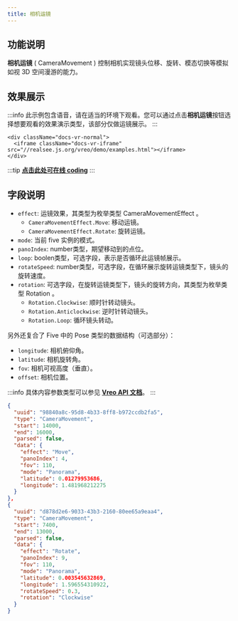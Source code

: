 ```yaml
---
title: 相机运镜
---
```


## 功能说明
**相机运镜** ( CameraMovement ) 控制相机实现镜头位移、旋转、模态切换等模拟如视 3D 空间漫游的能力。

## 效果展示

:::info
此示例包含语音，请在适当的环境下观看。您可以通过点击**相机运镜**按钮选择想要观看的效果演示类型，该部分仅做运镜展示。
:::

```mdx-code-block
<div className="docs-vr-normal">
  <iframe className="docs-vr-iframe" src="//realsee.js.org/vreo/demo/examples.html"></iframe>
</div>
```

:::tip
**[点击此处可在线 coding](https://codesandbox.io/s/vreo-forked-tyn7gd?file=/src/player.tsx)**
:::

## 字段说明
- `effect`: 运镜效果，其类型为枚举类型 CameraMovementEffect 。
    - `CameraMovementEffect.Move`: 移动运镜。
    - `CameraMovementEffect.Rotate`: 旋转运镜。
- `mode`: 当前 five 实例的模式。
- `panoIndex`: number类型，期望移动到的点位。
- `loop`: boolen类型，可选字段，表示是否循环此运镜帧展示。
- `rotateSpeed`: number类型，可选字段，在循环展示旋转运镜类型下，镜头的旋转速度。
- `rotation`: 可选字段，在旋转运镜类型下，镜头的旋转方向，其类型为枚举类型 Rotation 。
  - `Rotation.Clockwise`: 顺时针转动镜头。
  - `Rotation.Anticlockwise`: 逆时针转动镜头。
  - `Rotation.Loop`: 循环镜头转动。

另外还复合了 Five 中的 Pose 类型的数据结构（可选部分）：
- `longitude`: 相机俯仰角。
- `latitude`: 相机旋转角。
- `fov`: 相机可视高度（垂直）。
- `offset`: 相机位置。

:::info
具体内容参数类型可以参见 [**Vreo API 文档**](https://realsee.js.org/vreo/modules/Player.html#CameraMovementData)。
:::


```json  title="相机运镜数据样例" 
{
  "uuid": "98840a8c-95d8-4b33-8ff8-b972ccdb2fa5",
  "type": "CameraMovement",
  "start": 14000,
  "end": 16000,
  "parsed": false,
  "data": {
    "effect": "Move",
    "panoIndex": 4,
    "fov": 110,
    "mode": "Panorama",
    "latitude": 0.01279953686,
    "longitude": 1.481968212275
  }
},
{
  "uuid": "d878d2e6-9033-43b3-2160-80ee65a9eaa4",
  "type": "CameraMovement",
  "start": 7400,
  "end": 13000,
  "parsed": false,
  "data": {
    "effect": "Rotate",
    "panoIndex": 9,
    "fov": 110,
    "mode": "Panorama",
    "latitude": 0.003545632869,
    "longitude": 1.596554310922,
    "rotateSpeed": 0.3,
    "rotation": "Clockwise"
  }
}
```
